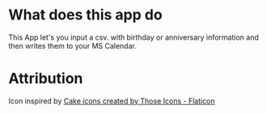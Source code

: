 # What does this app do
This App let's you input a csv. with birthday or anniversary information and then writes them to your MS Calendar.

# Attribution
Icon inspired by 
<a href="https://www.flaticon.com/free-icons/cake" title="cake icons">Cake icons created by Those Icons - Flaticon</a>
